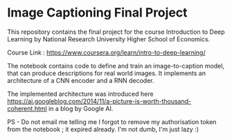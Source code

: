 # Image Captioning Final Project

This repository contains the final project for the course Introduction to Deep Learning by National Research University Higher School of Economics.

Course Link : https://www.coursera.org/learn/intro-to-deep-learning/

The notebook contains code to define and train an image-to-caption model, that can produce descriptions for real world images. It implements an architecture of a CNN encoder and a RNN decoder.

The implemented architecture was introduced here https://ai.googleblog.com/2014/11/a-picture-is-worth-thousand-coherent.html in a blog by Google AI.

PS - Do not email me telling me I forgot to remove my authorisation token from the notebook ; it expired already. I'm not dumb, I'm just lazy :)
